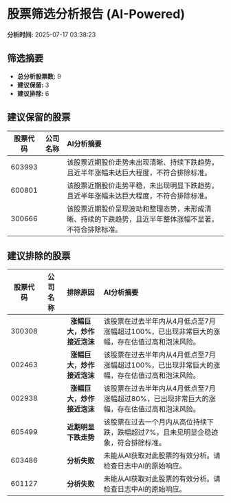 # 股票筛选分析报告 (AI-Powered)

**分析时间:** 2025-07-17 03:38:23

## 筛选摘要

- **总分析股票数:** 9
- **建议保留:** 3
- **建议排除:** 6

## 建议保留的股票

| 股票代码 | 公司名称 | AI分析摘要 |
|:---:|:---:|:---|
| 603993 |  | 该股票近期股价走势未出现清晰、持续下跌趋势，且近半年涨幅未达巨大程度，不符合排除标准。 |
| 600801 |  | 该股票近期股价走势平稳，未出现明显下跌趋势，且近半年涨幅未达巨大程度，不符合排除标准。 |
| 300666 |  | 该股票近期股价呈现波动和整理态势，未形成清晰、持续的下跌趋势，且近半年整体涨幅不显著，不符合排除标准。 |

## 建议排除的股票

| 股票代码 | 公司名称 | 排除原因 | AI分析摘要 |
|:---:|:---:|:---:|:---|
| 300308 |  | **涨幅巨大，炒作接近泡沫** | 该股票在过去半年内从4月低点至7月涨幅超过100%，已出现非常巨大的涨幅，存在估值过高和泡沫风险。 |
| 002463 |  | **涨幅巨大，炒作接近泡沫** | 该股票在过去半年内从4月低点至7月涨幅超过100%，已出现非常巨大的涨幅，存在估值过高和泡沫风险。 |
| 002938 |  | **涨幅巨大，炒作接近泡沫** | 该股票在过去半年内从4月低点至7月涨幅超过80%，已出现非常巨大的涨幅，存在估值过高和泡沫风险。 |
| 605499 |  | **近期明显下跌走势** | 该股票在过去一个月内从高位持续下跌，跌幅超过7%，且未见明显企稳迹象，符合排除标准。 |
| 603486 |  | **分析失败** | 未能从AI获取对此股票的有效分析。请检查日志中AI的原始响应。 |
| 601127 |  | **分析失败** | 未能从AI获取对此股票的有效分析。请检查日志中AI的原始响应。 |
